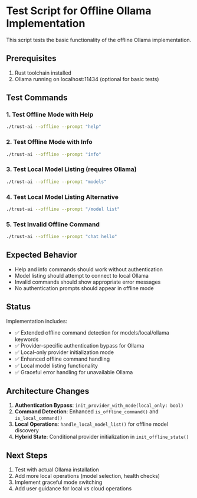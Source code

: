 # Test Script for Offline Ollama Implementation

This script tests the basic functionality of the offline Ollama implementation.

## Prerequisites

1. Rust toolchain installed
2. Ollama running on localhost:11434 (optional for basic tests)

## Test Commands

### 1. Test Offline Mode with Help
```bash
./trust-ai --offline --prompt "help"
```

### 2. Test Offline Mode with Info  
```bash
./trust-ai --offline --prompt "info"
```

### 3. Test Local Model Listing (requires Ollama)
```bash
./trust-ai --offline --prompt "models"
```

### 4. Test Local Model Listing Alternative
```bash
./trust-ai --offline --prompt "/model list"
```

### 5. Test Invalid Offline Command
```bash
./trust-ai --offline --prompt "chat hello"
```

## Expected Behavior

- Help and info commands should work without authentication
- Model listing should attempt to connect to local Ollama
- Invalid commands should show appropriate error messages
- No authentication prompts should appear in offline mode

## Status

Implementation includes:
- ✅ Extended offline command detection for models/local/ollama keywords
- ✅ Provider-specific authentication bypass for Ollama
- ✅ Local-only provider initialization mode
- ✅ Enhanced offline command handling
- ✅ Local model listing functionality
- ✅ Graceful error handling for unavailable Ollama

## Architecture Changes

1. **Authentication Bypass**: `init_provider_with_mode(local_only: bool)` 
2. **Command Detection**: Enhanced `is_offline_command()` and `is_local_command()`
3. **Local Operations**: `handle_local_model_list()` for offline model discovery
4. **Hybrid State**: Conditional provider initialization in `init_offline_state()`

## Next Steps

1. Test with actual Ollama installation
2. Add more local operations (model selection, health checks)
3. Implement graceful mode switching
4. Add user guidance for local vs cloud operations